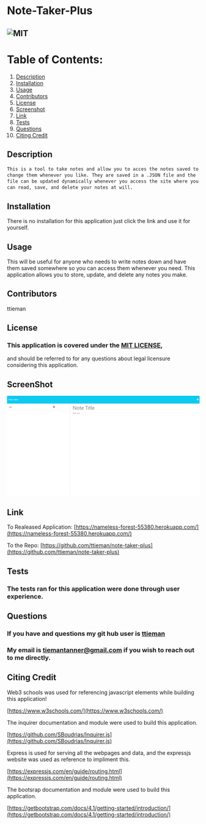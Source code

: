 # Note-Taker-Plus

## ![MIT](https://img.shields.io/badge/License-MIT-blue.svg)
  
# Table of Contents:
  
  1. [Description](#description)
  2. [Installation](#installation)
  3. [Usage](#usage)
  4. [Contributors](#contributors)
  5. [License](#license)
  6. [Screenshot](#screenshot)
  7. [Link](#link)
  8. [Tests](#tests)
  9. [Questions](#questions)
 10. [Citing Credit](#citing)
  
## Description 

<a name="description"></a>

    This is a tool to take notes and allow you to acces the notes saved to change them whenever you like. They are saved in a .JSON file and the file can be updated dynamically whenever you access the site where you can read, save, and delete your notes at will.

      
  
      
## Installation 

<a name="installation"></a>

There is no installation for this application just click the link and use it for yourself.

## Usage 

<a name="usage"></a>
  
   This will be useful for anyone who needs to write notes down and have them saved somewhere so you can access them whenever you need. This application allows you to store, update, and delete any notes you make.

      
  
## Contributors 

<a name="contributors"></a>

 ttieman
  
## License 

<a name="license"></a>

  ### This application is covered under the [MIT LICENSE](https://opensource.org/licenses/MIT),
  and should be referred to for any questions about legal licensure considering 
  this application. 

## ScreenShot  

<a name="screenshot"></a>

![alt = "A Screenshot of Note Taker Plus."](./assets/notetakerplus.jpeg)

## Link

<a name="link"></a>

To Realeased Application: [https://nameless-forest-55380.herokuapp.com/](https://nameless-forest-55380.herokuapp.com/)  

To the Repo:
[https://github.com/ttieman/note-taker-plus](https://github.com/ttieman/note-taker-plus)  
  
  
## Tests 

<a name="tests"></a>

### The tests ran for this application were done through user experience.
  
## Questions 

<a name="questions"></a>
  
### If you have and questions my git hub user is [ttieman](https://github.com/ttieman)
  
### My email is tiemantanner@gmail.com if you wish to reach out to me directly.

## Citing Credit

<a name="citing"></a>

 Web3 schools was used for referencing javascript elements while building this application!

 [https://www.w3schools.com/](https://www.w3schools.com/)

 The inquirer documentation and module were used to build this application.

 [https://github.com/SBoudrias/Inquirer.js](https://github.com/SBoudrias/Inquirer.js)

 Express is used for serving all the webpages and data, and the expressjs website was used as reference to impliment this.

 [https://expressjs.com/en/guide/routing.html](https://expressjs.com/en/guide/routing.html)

 The bootsrap documentation and module were used to build this application.

 [https://getbootstrap.com/docs/4.1/getting-started/introduction/](https://getbootstrap.com/docs/4.1/getting-started/introduction/)
